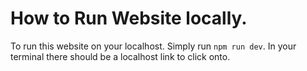 # How to Run Website locally.

To run this website on your localhost. Simply run ```npm run dev```. In your terminal there should be a localhost link to click onto.
